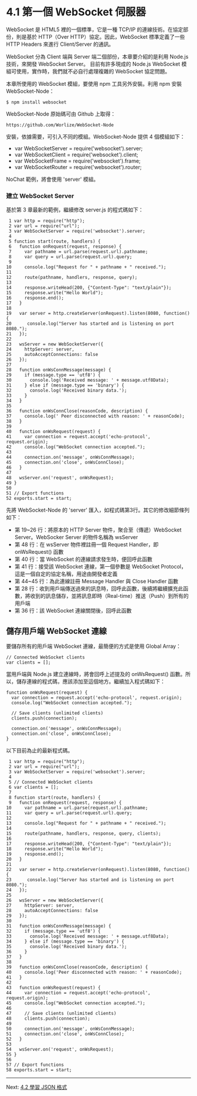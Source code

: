 # 4.1 第一個 WebSocket 伺服器

WebSocket 是 HTML5 裡的一個標準，它是一種 TCP/IP 的連線技術。在協定部份，則是基於 HTTP（Over HTTP）協定。因此，WebSocket 標準定義了一些 HTTP Headers 來進行 Client/Server 的通訊。

WebSocket 分為 Client 端與 Server 端二個部份，本章要介紹的是利用 Node.js 技術，來開發 WebSocket Server。
目前有許多現成的 Node.js WebSocket 模組可使用，實作時，我們就不必自行處理複雜的 WebSocket 協定問題。

本章所使用的 WebSocket 模組，要使用 npm 工具另外安裝。利用 npm 安裝 WebSocket-Node：

```
$ npm install websocket
```

WebSocket-Node 原始碼可由 Github 上取得：

```
https://github.com/Worlize/WebSocket-Node
```

安裝，依據需要，可引入不同的模組。WebSocket-Node 提供 4 個模組如下：

- var WebSocketServer = require('websocket').server;
- var WebSocketClient = require('websocket').client;
- var WebSocketFrame  = require('websocket').frame;
- var WebSocketRouter = require('websocket').router;

NoChat 範例，將會使用 'server' 模組。

### 建立 WebSocket Server

基於第 3 章最新的範例，繼續修改 server.js 的程式碼如下：

~~~~~~~~
 1 var http = require("http");
 2 var url = require("url");
 3 var WebSocketServer = require('websocket').server;
 4 
 5 function start(route, handlers) {
 6   function onRequest(request, response) {
 7     var pathname = url.parse(request.url).pathname;
 8     var query = url.parse(request.url).query;
 9 
10     console.log("Request for " + pathname + " received.");
11 
12     route(pathname, handlers, response, query);
13 
14     response.writeHead(200, {"Content-Type": "text/plain"});
15     response.write("Hello World");
16     response.end();
17   }
18 
19   var server = http.createServer(onRequest).listen(8080, function() {
20      console.log("Server has started and is listening on port 8080.");
21   });
22 
23   wsServer = new WebSocketServer({
24     httpServer: server,
25     autoAcceptConnections: false
26   });
27 
28   function onWsConnMessage(message) {
29     if (message.type == 'utf8') {
30       console.log('Received message: ' + message.utf8Data);
31     } else if (message.type == 'binary') {
32       console.log('Received binary data.');
33     }
34   }
35 
36   function onWsConnClose(reasonCode, description) {
37     console.log(' Peer disconnected with reason: ' + reasonCode);
38   }
39 
40   function onWsRequest(request) {
41     var connection = request.accept('echo-protocol', request.origin);
42     console.log("WebSocket connection accepted.");
43 
44     connection.on('message', onWsConnMessage);
45     connection.on('close', onWsConnClose);
46   }
47 
48   wsServer.on('request', onWsRequest);
49 }
50 
51 // Export functions
52 exports.start = start;
~~~~~~~~

先將 WebSocket-Node 的 'server' 匯入，如程式碼第3行。其它的修改細節條列如下：

- 第 19~26 行：將原本的 HTTP Server 物件，聚合至（傳遞）WebSocket Server。WebSocker Server 的物件名稱為 wsServer
- 第 48 行：在 wsServer 物件裡註冊一個 Request Handler，即 onWsRequest() 函數
- 第 40 行：當 WebSocket 的連線請求發生時，便回呼此函數
- 第 41 行：接受該 WebSocket 連線，第一個參數是 WebSocket Protocol，這是一個自定的協定名稱，用途由開發者定義
- 第 44~45 行：為此連線註冊 Message Handler 與 Close Handler 函數
- 第 28 行：收到用戶端傳送過來的訊息時，回呼此函數，後續將繼續擴充此函數，將收到的訊息儲存，並將訊息即時（Real-time）推送（Push）到所有的用戶端
- 第 36 行：該 WebSocket 連線關閉後，回呼此函數

## 儲存用戶端 WebSocket 連線

要儲存所有的用戶端 WebSocket 連線，最簡便的方式是使用 Global Array：

~~~~~~~~
// Connected WebSocket clients
var clients = [];
~~~~~~~~

當用戶端與 Node.js 建立連線時，將會回呼上述提及的 onWsRequest() 函數。所以，儲存連線的程式碼，應該添加至這個地方。繼續加入程式碼如下：

~~~~~~~~
function onWsRequest(request) {
  var connection = request.accept('echo-protocol', request.origin);
  console.log("WebSocket connection accepted.");

  // Save clients (unlimited clients)
  clients.push(connection);

  connection.on('message', onWsConnMessage);
  connection.on('close', onWsConnClose);
}
~~~~~~~~

以下目前為止的最新程式碼。

~~~~~~~~
 1 var http = require("http");
 2 var url = require("url");
 3 var WebSocketServer = require('websocket').server;
 4 
 5 // Connected WebSocket clients
 6 var clients = [];
 7 
 8 function start(route, handlers) {
 9   function onRequest(request, response) {
10     var pathname = url.parse(request.url).pathname;
11     var query = url.parse(request.url).query;
12 
13     console.log("Request for " + pathname + " received.");
14 
15     route(pathname, handlers, response, query, clients);
16 
17     response.writeHead(200, {"Content-Type": "text/plain"});
18     response.write("Hello World");
19     response.end();
20   }
21 
22   var server = http.createServer(onRequest).listen(8080, function() {
23      console.log("Server has started and is listening on port 8080.");
24   });
25 
26   wsServer = new WebSocketServer({
27     httpServer: server,
28     autoAcceptConnections: false
29   });
30 
31   function onWsConnMessage(message) {
32     if (message.type == 'utf8') {
33       console.log('Received message: ' + message.utf8Data);
34     } else if (message.type == 'binary') {
35       console.log('Received binary data.');
36     }
37   }
38 
39   function onWsConnClose(reasonCode, description) {
40     console.log('Peer disconnected with reason: ' + reasonCode);
41   }
42 
43   function onWsRequest(request) {
44     var connection = request.accept('echo-protocol', request.origin);
45     console.log("WebSocket connection accepted.");
46 
47     // Save clients (unlimited clients)
48     clients.push(connection);
49 
50     connection.on('message', onWsConnMessage);
51     connection.on('close', onWsConnClose);
52   }
53 
54   wsServer.on('request', onWsRequest);
55 }
56 
57 // Export functions
58 exports.start = start;
~~~~~~~~

---

Next: [4.2 學習 JSON 格式](2-json.md)
